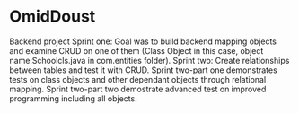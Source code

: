 # OmidDoust
 Backend project
Sprint one: Goal was to build backend mapping objects and examine CRUD on one of them (Class Object in this case, object name:Schoolcls.java in com.entities folder).
Sprint two: Create relationships between tables and test it with CRUD. Sprint two-part one demonstrates tests on class objects and other dependant objects through relational mapping. Sprint two-part two demostrate advanced test on improved programming including all objects.
